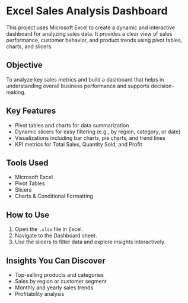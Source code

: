 # Excel Sales Analysis Dashboard

This project uses Microsoft Excel to create a dynamic and interactive dashboard for analyzing sales data. It provides a clear view of sales performance, customer behavior, and product trends using pivot tables, charts, and slicers.

## Objective

To analyze key sales metrics and build a dashboard that helps in understanding overall business performance and supports decision-making.

## Key Features

- Pivot tables and charts for data summarization
- Dynamic slicers for easy filtering (e.g., by region, category, or date)
- Visualizations including bar charts, pie charts, and trend lines
- KPI metrics for Total Sales, Quantity Sold, and Profit

## Tools Used

- Microsoft Excel
- Pivot Tables
- Slicers
- Charts & Conditional Formatting

## How to Use

1. Open the `.xlsx` file in Excel.
2. Navigate to the Dashboard sheet.
3. Use the slicers to filter data and explore insights interactively.

## Insights You Can Discover

- Top-selling products and categories
- Sales by region or customer segment
- Monthly and yearly sales trends
- Profitability analysis
